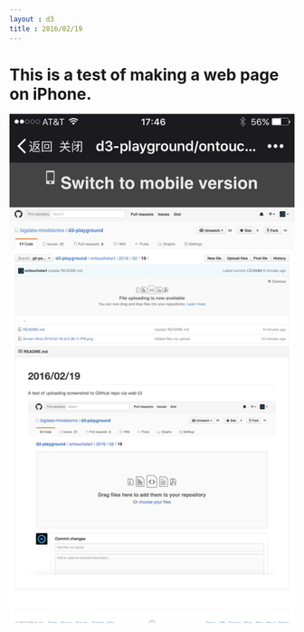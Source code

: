 ```yaml
---
layout : d3
title : 2016/02/19
---
```

# This is a test of making a web page on iPhone.

![](image.png)
